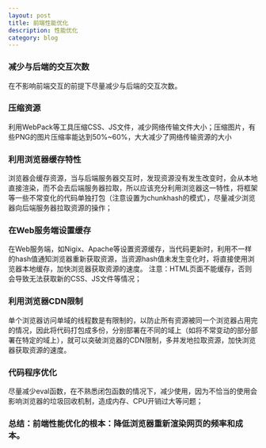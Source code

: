 ```yaml
---
layout: post
title: 前端性能优化
description: 性能优化
category: blog
---
```


### 减少与后端的交互次数
在不影响前端交互的前提下尽量减少与后端的交互次数。

### 压缩资源
利用WebPack等工具压缩CSS、JS文件，减少网络传输文件大小；压缩图片，有些PNG的图片压缩率能达到50%~60%，大大减少了网络传输资源的大小

### 利用浏览器缓存特性
浏览器会缓存资源，当与后端服务器交互时，发现资源没有发生改变时，会从本地直接渲染，而不会去后端服务器拉取，所以应该充分利用浏览器这一特性，将框架等一些不常变化的代码单独打包（注意设置为chunkhash的模式），尽量减少浏览器向后端服务器拉取资源的操作；

### 在Web服务端设置缓存
在Web服务端，如Nigix、Apache等设置资源缓存，当代码更新时，利用不一样的hash值通知浏览器重新获取资源，当资源hash值未发生变化时，将直接使用浏览器本地缓存，加快浏览器获取资源的速度。
注意：HTML页面不能缓存，否则会导致无法获取新的CSS、JS文件等情况；

### 利用浏览器CDN限制
单个浏览器访问单域的线程数是有限制的，以防止所有资源被同一个浏览器占用完的情况，因此将代码打包成多份，分别部署在不同的域上（如将不常变动的部分部署在特定的域上），就可以突破浏览器的CDN限制，多并发地拉取资源，加快浏览器获取资源的速度。

### 代码程序优化
尽量减少eval函数，在不熟悉闭包函数的情况下，减少使用，因为不恰当的使用会影响浏览器的垃圾回收机制，造成内存、CPU开销过大等问题；

### 总结：前端性能优化的根本：降低浏览器重新渲染网页的频率和成本。

